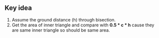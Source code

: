 ## Key idea
1) Assume the ground distance (h) through bisection.<br>
2) Get the area of inner triangle and compare with <b>0.5 * c * h</b> cause they are same inner triangle so should be same area.
